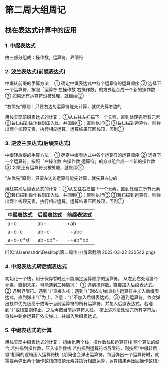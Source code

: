 # 第二周大组周记

## 栈在表达式计算中的应用

### 1. 中缀表达式

由三部分组成：操作数，运算符，界限符

### 2. 波兰表达式(前缀表达式)

中缀转前缀的手算方法：
① 确定中缀表达式中各个运算符的运算顺序
② 选择下一个运算符，按照「运算符 左操作数 右操作数」的方式组合成一个新的操作数
③ 如果还有运算符没被处理，就继续②

“右优先”原则：只要右边的运算符能先计算，就优先算右边的

用栈实现前缀表达式的计算：
①从右往左扫描下一个元素，直到处理完所有元素
②若扫描到操作数则压入栈，并回到①：否则执行③
③若扫描到运算符，则弹出两个栈顶元素，执行相应运算，运算结果压回栈顶，回到①

### 3. 逆波兰表达式(后缀表达式)

中缀转后缀的手算方法：
① 确定中缀表达式中各个运算符的运算顺序
② 选择下一个运算符，按照「左操作数 右操作数 运算符」的方式组合成一个新的操作数
③ 如果还有运算符没被处理，就继续②

“左优先”原则：只要左边的运算符能先计算，就先算左边的

用栈实现后缀表达式的计算：
①从左往右扫描下一个元素，直到处理完所有元素
②若扫描到操作数则压入栈，并回到①；否则执行③
③若扫描到运算符，则弹出两个栈顶元素，执行相应运算，运算结果压回栈顶，回到①

| 中缀表达式 | 后缀表达式 | 前缀表达式 |
| ---------- | ---------- | ---------- |
| a+b        | ab+        | +ab        |
| a+b-c      | ab+c-      | -+abc      |
| a+b-c*d    | ab+cd*-    | -+ab*cd    |



![](C:\Users\shdn\Desktop\第二周作业\屏幕截图 2025-03-22 230542.png)

### 4.  中缀表达式转后缀表达式

初始化一个栈，用于保存暂时还不能确定运算顺序的运算符。
从左到右处理各个元素，直到末尾。可能遇到三种情况：
① 遇到操作数。直接加入后缀表达式。
② 遇到界限符。遇到“（”直接入栈；遇到“）”则依次弹出栈内运算符并加入后缀表达式，直到弹出“（”为止。注意：“（”不加入后缀表达式。
③ 遇到运算符。依次弹出栈中优先级高于或等于当前运算符的所有运算符，并加入后缀表达式，若碰到“（”或栈空则停止。之后再把当前运算符入栈。
按上述方法处理完所有字符后，将栈中剩余运算符依次弹出，并加入后缀表达式。

### 5. 中缀表达式的计算

用栈实现中缀表达式的计算：
初始化两个栈，操作数栈和运算符栈
两个算法的结合
若扫描到操作数，压入操作数栈
若扫描到运算符或界限符，则按照“中缀转后缀”相同的逻辑压入运算符栈（期间也会弹出运算符，每当弹出一个运算符时，就需要再弹出两个操作数栈的栈顶元素并执行相应运算，运算结果再压回操作数栈）





